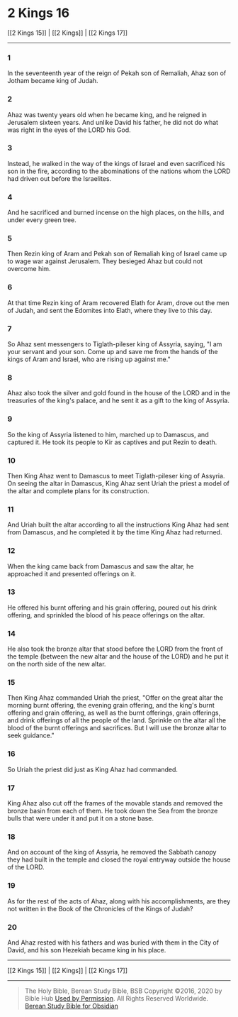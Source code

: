 # 2 Kings 16

[[2 Kings 15]] | [[2 Kings]] | [[2 Kings 17]]

---

### 1
In the seventeenth year of the reign of Pekah son of Remaliah, Ahaz son of Jotham became king of Judah.

### 2
Ahaz was twenty years old when he became king, and he reigned in Jerusalem sixteen years. And unlike David his father, he did not do what was right in the eyes of the LORD his God.

### 3
Instead, he walked in the way of the kings of Israel and even sacrificed his son in the fire, according to the abominations of the nations whom the LORD had driven out before the Israelites.

### 4
And he sacrificed and burned incense on the high places, on the hills, and under every green tree.

### 5
Then Rezin king of Aram and Pekah son of Remaliah king of Israel came up to wage war against Jerusalem. They besieged Ahaz but could not overcome him.

### 6
At that time Rezin king of Aram recovered Elath for Aram, drove out the men of Judah, and sent the Edomites into Elath, where they live to this day.

### 7
So Ahaz sent messengers to Tiglath-pileser king of Assyria, saying, "I am your servant and your son. Come up and save me from the hands of the kings of Aram and Israel, who are rising up against me."

### 8
Ahaz also took the silver and gold found in the house of the LORD and in the treasuries of the king's palace, and he sent it as a gift to the king of Assyria.

### 9
So the king of Assyria listened to him, marched up to Damascus, and captured it. He took its people to Kir as captives and put Rezin to death.

### 10
Then King Ahaz went to Damascus to meet Tiglath-pileser king of Assyria. On seeing the altar in Damascus, King Ahaz sent Uriah the priest a model of the altar and complete plans for its construction.

### 11
And Uriah built the altar according to all the instructions King Ahaz had sent from Damascus, and he completed it by the time King Ahaz had returned.

### 12
When the king came back from Damascus and saw the altar, he approached it and presented offerings on it.

### 13
He offered his burnt offering and his grain offering, poured out his drink offering, and sprinkled the blood of his peace offerings on the altar.

### 14
He also took the bronze altar that stood before the LORD from the front of the temple (between the new altar and the house of the LORD) and he put it on the north side of the new altar.

### 15
Then King Ahaz commanded Uriah the priest, "Offer on the great altar the morning burnt offering, the evening grain offering, and the king's burnt offering and grain offering, as well as the burnt offerings, grain offerings, and drink offerings of all the people of the land. Sprinkle on the altar all the blood of the burnt offerings and sacrifices. But I will use the bronze altar to seek guidance."

### 16
So Uriah the priest did just as King Ahaz had commanded.

### 17
King Ahaz also cut off the frames of the movable stands and removed the bronze basin from each of them. He took down the Sea from the bronze bulls that were under it and put it on a stone base.

### 18
And on account of the king of Assyria, he removed the Sabbath canopy they had built in the temple and closed the royal entryway outside the house of the LORD.

### 19
As for the rest of the acts of Ahaz, along with his accomplishments, are they not written in the Book of the Chronicles of the Kings of Judah?

### 20
And Ahaz rested with his fathers and was buried with them in the City of David, and his son Hezekiah became king in his place.

---

[[2 Kings 15]] | [[2 Kings]] | [[2 Kings 17]]

---

> The Holy Bible, Berean Study Bible, BSB
> Copyright &copy;2016, 2020 by Bible Hub
> [Used by Permission](https://berean.bible/terms.htm). All Rights Reserved Worldwide.
> [Berean Study Bible for Obsidian](https://github.com/gapmiss/berean-study-bible-for-obsidian)

